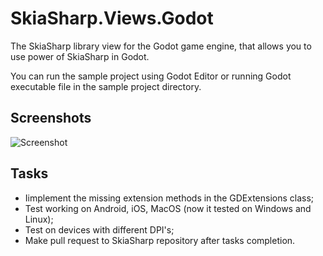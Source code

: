 # SkiaSharp.Views.Godot

The SkiaSharp library view for the Godot game engine, that allows you to use power of SkiaSharp in Godot.

You can run the sample project using Godot Editor or running Godot executable file in the sample project directory.

## Screenshots

![Screenshot](https://github.com/Ilnazz/SkiaSharp.Views.Godot/assets/24940119/c9156148-f18f-4a45-90f2-ab8499d2e297)

## Tasks

* Iimplement the missing extension methods in the GDExtensions class;
* Test working on Android, iOS, MacOS (now it tested on Windows and Linux);
* Test on devices with different DPI's;
* Make pull request to SkiaSharp repository after tasks completion.
